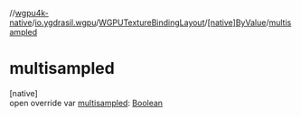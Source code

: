 //[wgpu4k-native](../../../../index.md)/[io.ygdrasil.wgpu](../../index.md)/[WGPUTextureBindingLayout](../index.md)/[[native]ByValue](index.md)/[multisampled](multisampled.md)

# multisampled

[native]\
open override var [multisampled](multisampled.md): [Boolean](https://kotlinlang.org/api/core/kotlin-stdlib/kotlin/-boolean/index.html)